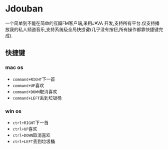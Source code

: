 # Jdouban

一个简单到不能在简单的豆瓣FM客户端,采用JAVA 开发,支持所有平台.仅支持播放我的私人频道音乐,支持系统级全局快捷键(几乎没有按钮,所有操作都靠快捷键完成).

## 快捷键

### mac os

- `command+RIGHT`下一首
- `command+UP`喜欢
- `command+DOWN`取消喜欢
- `command+LEFT`丢到垃圾桶

### win os

- `ctrl+RIGHT`下一首
- `ctrl+UP`喜欢
- `ctrl+DOWN`取消喜欢
- `ctrl+LEFT`丢到垃圾桶

